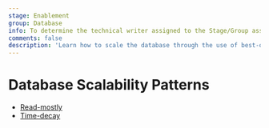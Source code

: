 ```yaml
---
stage: Enablement
group: Database
info: To determine the technical writer assigned to the Stage/Group associated with this page, see https://about.gitlab.com/handbook/engineering/ux/technical-writing/#assignments
comments: false
description: 'Learn how to scale the database through the use of best-of-class database scalability patterns'
---
```


# Database Scalability Patterns

- [Read-mostly](read_mostly.md)
- [Time-decay](time_decay.md)
